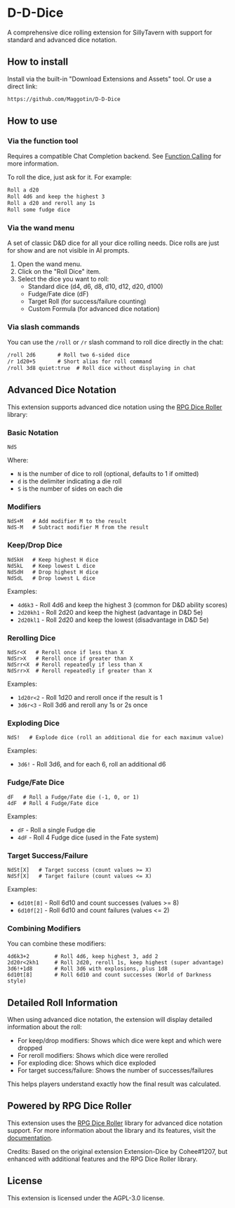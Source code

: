 # D-D-Dice

A comprehensive dice rolling extension for SillyTavern with support for standard and advanced dice notation.

## How to install

Install via the built-in "Download Extensions and Assets" tool. Or use a direct link:

```txt
https://github.com/Maggotin/D-D-Dice
```

## How to use

### Via the function tool

Requires a compatible Chat Completion backend. See [Function Calling](https://docs.sillytavern.app/for-contributors/function-calling/) for more information.

To roll the dice, just ask for it. For example:

```txt
Roll a d20
Roll 4d6 and keep the highest 3
Roll a d20 and reroll any 1s
Roll some fudge dice
```

### Via the wand menu

A set of classic D&amp;D dice for all your dice rolling needs. Dice rolls are just for show and are not visible in AI prompts.

1. Open the wand menu.
2. Click on the "Roll Dice" item.
3. Select the dice you want to roll:
   - Standard dice (d4, d6, d8, d10, d12, d20, d100)
   - Fudge/Fate dice (dF)
   - Target Roll (for success/failure counting)
   - Custom Formula (for advanced dice notation)

### Via slash commands

You can use the `/roll` or `/r` slash command to roll dice directly in the chat:

```txt
/roll 2d6       # Roll two 6-sided dice
/r 1d20+5       # Short alias for roll command
/roll 3d8 quiet:true  # Roll dice without displaying in chat
```

## Advanced Dice Notation

This extension supports advanced dice notation using the [RPG Dice Roller](https://dice-roller.github.io/documentation/) library:

### Basic Notation

```
NdS
```

Where:
- `N` is the number of dice to roll (optional, defaults to 1 if omitted)
- `d` is the delimiter indicating a die roll
- `S` is the number of sides on each die

### Modifiers

```
NdS+M   # Add modifier M to the result
NdS-M   # Subtract modifier M from the result
```

### Keep/Drop Dice

```
NdSkH   # Keep highest H dice
NdSkL   # Keep lowest L dice
NdSdH   # Drop highest H dice
NdSdL   # Drop lowest L dice
```

Examples:
- `4d6k3` - Roll 4d6 and keep the highest 3 (common for D&D ability scores)
- `2d20kh1` - Roll 2d20 and keep the highest (advantage in D&D 5e)
- `2d20kl1` - Roll 2d20 and keep the lowest (disadvantage in D&D 5e)

### Rerolling Dice

```
NdSr<X   # Reroll once if less than X
NdSr>X   # Reroll once if greater than X
NdSrr<X  # Reroll repeatedly if less than X
NdSrr>X  # Reroll repeatedly if greater than X
```

Examples:
- `1d20r<2` - Roll 1d20 and reroll once if the result is 1
- `3d6r<3` - Roll 3d6 and reroll any 1s or 2s once

### Exploding Dice

```
NdS!   # Explode dice (roll an additional die for each maximum value)
```

Examples:
- `3d6!` - Roll 3d6, and for each 6, roll an additional d6

### Fudge/Fate Dice

```
dF   # Roll a Fudge/Fate die (-1, 0, or 1)
4dF  # Roll 4 Fudge/Fate dice
```

Examples:
- `dF` - Roll a single Fudge die
- `4dF` - Roll 4 Fudge dice (used in the Fate system)

### Target Success/Failure

```
NdSt[X]   # Target success (count values >= X)
NdSf[X]   # Target failure (count values <= X)
```

Examples:
- `6d10t[8]` - Roll 6d10 and count successes (values >= 8)
- `6d10f[2]` - Roll 6d10 and count failures (values <= 2)

### Combining Modifiers

You can combine these modifiers:

```
4d6k3+2        # Roll 4d6, keep highest 3, add 2
2d20r<2kh1     # Roll 2d20, reroll 1s, keep highest (super advantage)
3d6!+1d8       # Roll 3d6 with explosions, plus 1d8
6d10t[8]       # Roll 6d10 and count successes (World of Darkness style)
```

## Detailed Roll Information

When using advanced dice notation, the extension will display detailed information about the roll:

- For keep/drop modifiers: Shows which dice were kept and which were dropped
- For reroll modifiers: Shows which dice were rerolled
- For exploding dice: Shows which dice exploded
- For target success/failure: Shows the number of successes/failures

This helps players understand exactly how the final result was calculated.

## Powered by RPG Dice Roller

This extension uses the [RPG Dice Roller](https://dice-roller.github.io/documentation/) library for advanced dice notation support. For more information about the library and its features, visit the [documentation](https://dice-roller.github.io/documentation/).

Credits: Based on the original extension Extension-Dice by Cohee#1207, but enhanced with additional features and the RPG Dice Roller library.

## License

This extension is licensed under the AGPL-3.0 license.

